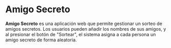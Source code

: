 # Amigo Secreto

**Amigo Secreto** es una aplicación web que permite gestionar un sorteo de amigos secretos. 
Los usuarios pueden añadir los nombres de sus amigos, y al presionar el botón de "Sortear", 
el sistema asigna a cada persona un amigo secreto de forma aleatoria.
